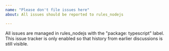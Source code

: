 ```yaml
---
name: "Please don't file issues here"
about: All issues should be reported to rules_nodejs

---
```


All issues are managed in rules_nodejs with the "package: typescript" label.
This issue tracker is only enabled so that history from earlier discussions is still visible.